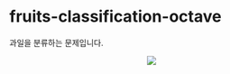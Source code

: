 # fruits-classification-octave


과일을 분류하는 문제입니다.

<center><img src="./Fruits/data/Test/Banana/Banana(1).png"></img></center>
